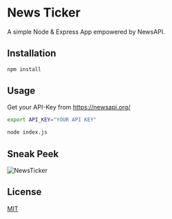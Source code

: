 # News Ticker

A simple Node & Express App empowered by NewsAPI.

## Installation

```javascript
npm install
```

## Usage

Get your API-Key from https://newsapi.org/

```bash
export API_KEY="YOUR API KEY"

node index.js
```

## Sneak Peek

![NewsTicker](static\gif\NewsTicker.gif)

## License

[MIT](https://choosealicense.com/licenses/mit/)
